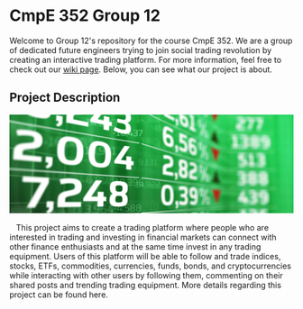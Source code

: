 # CmpE 352 Group 12

 Welcome to Group 12's repository for the course CmpE 352. We are a group of dedicated future engineers trying to join social trading revolution by creating an interactive trading platform. For more information, feel free to check out our [wiki page](https://github.com/bounswe/bounswe2019group12/wiki). Below, you can see what our project is about.

## Project Description

![](https://github.com/bounswe/bounswe2019group12/blob/master/resources/images/stock_market_image.png)

&nbsp;&nbsp; This project aims to create a trading platform where people who are interested in trading and investing in financial markets can connect with other finance enthusiasts and at the same time invest in any trading equipment. Users of this platform will be able to follow and trade indices, stocks, ETFs, commodities, currencies, funds, bonds, and cryptocurrencies while interacting with other users by following them, commenting on their shared posts and trending trading equipment. More details regarding this project can be found here.



